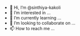 - 👋 Hi, I’m @sinthiya-kakoli
- 👀 I’m interested in ...
- 🌱 I’m currently learning ...
- 💞️ I’m looking to collaborate on ...
- 📫 How to reach me ...

<!---
sinthiya-kakoli/sinthiya-kakoli is a ✨ special ✨ repository because its `README.md` (this file) appears on your GitHub profile.
You can click the Preview link to take a look at your changes.
--->
